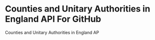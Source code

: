 # Counties and Unitary Authorities in England API For GitHub
 Counties and Unitary Authorities in England AP
